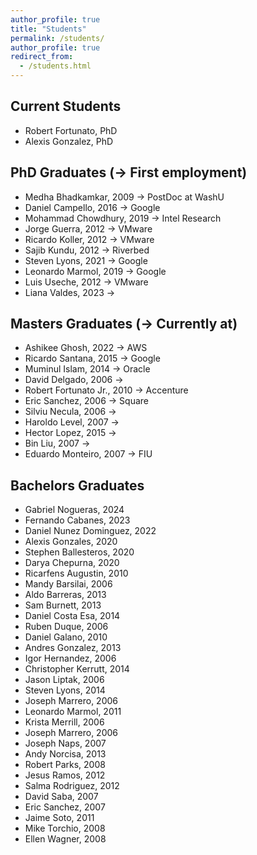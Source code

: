 ```yaml
---
author_profile: true
title: "Students"
permalink: /students/
author_profile: true
redirect_from:
  - /students.html
---
```




Current Students
------
- Robert Fortunato, PhD
- Alexis Gonzalez, PhD



PhD Graduates (&rarr; First employment)
------

- Medha Bhadkamkar, 2009 &rarr; PostDoc at WashU
- Daniel Campello, 2016 &rarr; Google
- Mohammad Chowdhury, 2019 &rarr; Intel Research
- Jorge Guerra, 2012 &rarr; VMware
- Ricardo Koller, 2012 &rarr; VMware
- Sajib Kundu, 2012 &rarr; Riverbed
- Steven Lyons, 2021 &rarr; Google
- Leonardo Marmol, 2019 &rarr; Google
- Luis Useche, 2012 &rarr; VMware
- Liana Valdes, 2023 &rarr;


Masters Graduates (&rarr; Currently at)
------

- Ashikee Ghosh, 2022 &rarr; AWS
- Ricardo Santana, 2015 &rarr; Google
- Muminul Islam, 2014 &rarr; Oracle
- David Delgado, 2006 &rarr;
- Robert Fortunato Jr., 2010 &rarr; Accenture
- Eric Sanchez, 2006 &rarr; Square
- Silviu Necula, 2006 &rarr;
- Haroldo Level, 2007 &rarr;
- Hector Lopez, 2015 &rarr;
- Bin Liu, 2007 &rarr;
- Eduardo Monteiro, 2007 &rarr; FIU


Bachelors Graduates
------

- Gabriel Nogueras, 2024
- Fernando Cabanes, 2023
- Daniel Nunez Dominguez, 2022
- Alexis Gonzales, 2020
- Stephen Ballesteros, 2020
- Darya Chepurna, 2020
- Ricarfens Augustin, 2010
- Mandy Barsilai, 2006
- Aldo Barreras, 2013
- Sam Burnett, 2013
- Daniel Costa Esa, 2014
- Ruben Duque, 2006
- Daniel Galano, 2010
- Andres Gonzalez, 2013
- Igor Hernandez, 2006
- Christopher Kerrutt, 2014
- Jason Liptak, 2006
- Steven Lyons, 2014
- Joseph Marrero, 2006
- Leonardo Marmol, 2011
- Krista Merrill, 2006
- Joseph Marrero, 2006
- Joseph Naps, 2007
- Andy Norcisa, 2013
- Robert Parks, 2008
- Jesus Ramos, 2012
- Salma Rodriguez, 2012
- David Saba, 2007
- Eric Sanchez, 2007
- Jaime Soto, 2011
- Mike Torchio, 2008
- Ellen Wagner, 2008
